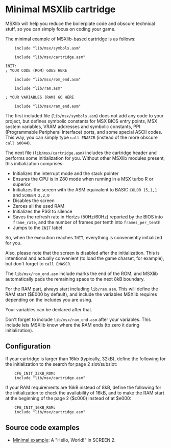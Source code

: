 # Minimal MSXlib cartridge

MSXlib will help you reduce the boilerplate code and obscure technical stuff, so you can simply focus on coding your game.


The minimal example of MSXlib-based cartridge is as follows:
```
	include "lib/msx/symbols.asm"

	include "lib/msx/cartridge.asm"

INIT:
; YOUR CODE (ROM) GOES HERE

	include	"lib/msx/rom_end.asm"

	include	"lib/ram.asm"

; YOUR VARIABLES (RAM) GO HERE

	include	"lib/msx/ram_end.asm"
```

The first included file (`lib/msx/symbols.asm`) does not add any code to your project, but defines symbolic constants for MSX BIOS entry points, MSX system variables, VRAM addresses and symbolic constants, PPI (Programmable Peripheral Interface) ports, and some special ASCII codes. This way, you can simply type `call ENASCR` (instead of the more obscure `call $0044`).


The next file (`lib/msx/cartridge.asm`) includes the cartridge header and performs some initialization for you. Without other MSXlib modules present, this initialization comprises:
* Initializes the interrupt mode and the stack pointer
* Ensures the CPU is in Z80 mode when running in a MSX turbo R or superior
* Initializes the screen with the ASM equivalent to BASIC `COLOR 15,1,1` and `SCREEN 2,2,0`
* Disables the screen
* Zeroes all the used RAM
* Initializes the PSG to silence
* Saves the refresh rate in Hertzs (50Hz/60Hz) reported by the BIOS into `frame_rate`, and the number of frames per tenth into `frames_per_tenth`
* Jumps to the `INIT` label

So, when the execution reaches `INIT`, everything is conveniently initialized for you.

Also, please note that the screen is disabled after the initialization. This is intentional and actually convenient (to load the game charset, for example), but don't forget to `call ENASCR`.


The `lib/msx/rom_end.asm` include marks the end of the ROM, and MSXlib automatically pads the remaining space to the next 8kB boundary.


For the RAM part, always start including `lib/ram.asm`. This will define the RAM start ($E000 by default), and include the variables MSXlib requires depending on the includes you are using.

Your variables can be declared after that.

Don't forget to include `lib/msx/ram_end.asm` after your variables. This include lets MSXlib know where the RAM ends (to zero it during initialization).


## Configuration

If your cartridge is larger than 16kb (typically, 32kB), define the following for the initialization to the search for page 2 slot/subslot:
```
	CFG_INIT_32KB_ROM:
	include "lib/msx/cartridge.asm"
```

If your RAM requirements are 16kB instead of 8kB, define the following for the initialization to check the availability of 16kB, and to make the RAM start at the beginning of the page 2 ($c000) instead of at $e000:
```
	CFG_INIT_16KB_RAM:
	include "lib/msx/cartridge.asm"
```


## Source code examples

- [Minimal example](../games/examples/00minimal/minimal.asm): A "Hello, World!" in SCREEN 2.
